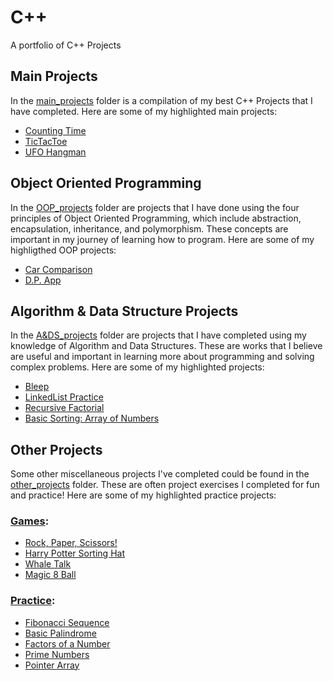 # C++
A portfolio of C++ Projects


## Main Projects
In the [main_projects](https://github.com/TenaCity23/CPP/tree/main/main_projects) folder is a compilation of my best C++ Projects that I have completed. Here are some of my highlighted main projects: 

* [Counting Time](https://github.com/TenaCity23/CPP/tree/main/main_projects/CountingTime)
* [TicTacToe](https://github.com/TenaCity23/CPP/tree/main/main_projects/TicTacToe)
* [UFO Hangman](https://github.com/TenaCity23/CPP/tree/main/main_projects/UFO_Hangman)


## Object Oriented Programming
In the [OOP_projects](https://github.com/TenaCity23/CPP/tree/main/OOP_projects) folder are projects that I have done using the four principles of Object Oriented Programming, which include abstraction, encapsulation, inheritance, and polymorphism. These concepts are important in my journey of learning how to program. Here are some of my highligthed OOP projects: 

* [Car Comparison](https://github.com/TenaCity23/CPP/tree/main/OOP_projects/CarComparison)
* [D.P. App](https://github.com/TenaCity23/CPP/tree/main/OOP_projects/Dating_Profile_App)


## Algorithm & Data Structure Projects
In the [A&DS_projects](https://github.com/TenaCity23/CPP/tree/main/A%26DS_projects) folder are projects that I have completed using my knowledge of Algorithm and Data Structures. These are works that I believe are useful and important in learning more about programming and solving complex problems. Here are some of my highlighted projects: 

* [Bleep](https://github.com/TenaCity23/CPP/blob/main/A%26DS_projects/bleep.cpp)
* [LinkedList Practice](https://github.com/TenaCity23/CPP/tree/main/A&DS_projects/LinkedList)
* [Recursive Factorial](https://github.com/TenaCity23/CPP/blob/main/A%26DS_projects/recursiveFactorial.cpp)
* [Basic Sorting: Array of Numbers](https://github.com/TenaCity23/CPP/blob/main/A&DS_projects/BasicSortingNumbers.cpp)


## Other Projects
Some other miscellaneous projects I've completed could be found in the [other_projects](https://github.com/TenaCity23/CPP/tree/main/other_projects) folder. These are often project exercises I completed for fun and practice! Here are some of my highlighted practice projects:

### [Games](https://github.com/TenaCity23/CPP/tree/main/other_projects/Games):
* [Rock, Paper, Scissors!](https://github.com/TenaCity23/CPP/blob/main/other_projects/Games/rpc.cpp)
* [Harry Potter Sorting Hat](https://github.com/TenaCity23/CPP/blob/main/other_projects/Games/sortingHat.cpp)
* [Whale Talk](https://github.com/TenaCity23/CPP/blob/main/other_projects/Games/whaletalk.cpp)
* [Magic 8 Ball](https://github.com/TenaCity23/CPP/blob/main/other_projects/Games/8_Ball.cpp)

### [Practice](https://github.com/TenaCity23/CPP/tree/main/other_projects/Practice):
* [Fibonacci Sequence](https://github.com/TenaCity23/CPP/blob/main/other_projects/Practice/Fibonacci.cpp)
* [Basic Palindrome](https://github.com/TenaCity23/CPP/blob/main/other_projects/Practice/basic_palindrome.cpp)
* [Factors of a Number](https://github.com/TenaCity23/CPP/blob/main/other_projects/Practice/factors.cpp)
* [Prime Numbers](https://github.com/TenaCity23/CPP/blob/main/other_projects/Practice/primeNumbers.cpp)
* [Pointer Array](https://github.com/TenaCity23/CPP/blob/main/other_projects/Practice/pointerArray.cpp)
